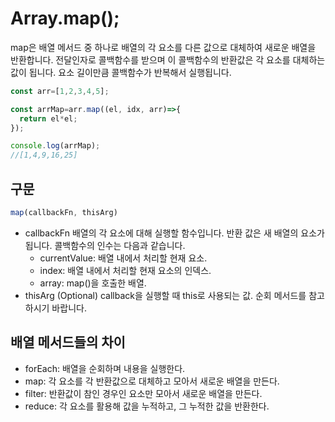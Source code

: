 # Array.map();
map은 배열 메서드 중 하나로 배열의 각 요소를 다른 값으로 대체하여 새로운 배열을 반환합니다.
전달인자로 콜백함수를 받으며 이 콜백함수의 반환값은 각 요소를 대체하는 값이 됩니다. 요소 길이만큼 콜백함수가 반복해서 실행됩니다.

```js
const arr=[1,2,3,4,5];

const arrMap=arr.map((el, idx, arr)=>{
  return el*el;
});

console.log(arrMap);
//[1,4,9,16,25]
```

## 구문
```js
map(callbackFn, thisArg)
```
- callbackFn
배열의 각 요소에 대해 실행할 함수입니다. 반환 값은 새 배열의 요소가 됩니다. 콜백함수의 인수는 다음과 같습니다.
  - currentValue: 배열 내에서 처리할 현재 요소.
  - index: 배열 내에서 처리할 현재 요소의 인덱스.
  - array: map()을 호출한 배열.
- thisArg (Optional)
callback을 실행할 때 this로 사용되는 값. 순회 메서드를 참고하시기 바랍니다.


## 배열 메서드들의 차이
- forEach: 배열을 순회하며 내용을 실행한다.
- map: 각 요소를 각 반환값으로 대체하고 모아서 새로운 배열을 만든다.
- filter: 반환값이 참인 경우인 요소만 모아서 새로운 배열을 만든다.
- reduce: 각 요소를 활용해 값을 누적하고, 그 누적한 값을 반환한다. 
